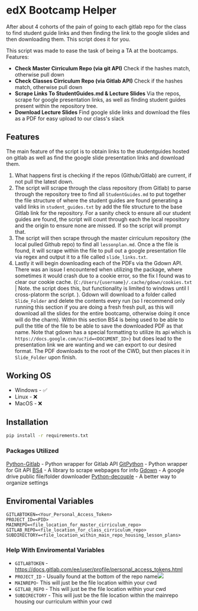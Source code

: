 # edX Bootcamp Helper

After about 4 cohorts of the pain of going to each gitlab repo for the class to find student guide links and then finding the link to the google slides and then downloading them. This script does it for you. 

This script was made to ease the task of being a TA at the bootcamps. Features:
- **Check Master Cirriculum Repo (via git API)** Check if the hashes match, otherwise pull down
- **Check Classes Cirriculum Repo (via Gitlab API)** Check if the hashes match, otherwise pull down
- **Scrape Links To StudentGuides.md & Lecture Slides** Via the repos, scrape for google presentation links, as well as finding student guides present within the repository tree.
- **Download Lecture Slides** Find google slide links and download the files as a PDF for easy upload to our class's slack

## Features
The main feature of the script is to obtain links to the studentguides hosted on gitlab as well as find the google slide presentation links and download them. 
1. What happens first is checking if the repos (Github/Gitlab) are current, if not pull the latest down.
2. The script will scrape through the class repository (from Gitlab) to parse through the repository tree to find all `StudentGuides.md` to put together the file structure of where the student guides are found generating a valid links in `student_guides.txt` by add the file structure to the base Gitlab link for the repository. For a sanity check to ensure all our student guides are found, the script will count through each the local repository and the origin to ensure none are missed. If so the script will prompt that.
3. The script will then scrape through the master cirriculum repository (the local pulled Github repo) to find all `lessonplan.md`. Once a the file is found, it will scrape within the file to pull out a google presentation file via regex and output it to a file called `slide_links.txt`.  
4. Lastly it will begin downloading each of the PDFs via the Gdown API. There was an issue I encountered when utilizing the package, where sometimes it would crash due to a cookie error, so the fix I found was to clear our cookie cache. (`C:/Users/{username}/.cache/gdown/cookies.txt` | Note. the script does this, but functionality is limited to windows until I cross-platorm the script. ). Gdown will download to a folder called `Slide_Folder` and delete the contents every run (so I recommend only running this section if you are doing a fresh fresh pull, as this will download all the slides for the entire bootcamp, otherwise doing it once will do the charm). Within this section BS4 is being used to be able to pull the title of the file to be able to save the downloaded PDF as that name. Note that gdown has a special formatting to utilize its api which is `https://docs.google.com/uc?id=<DOCUMENT_ID>}` but does lead to the presentation link we are wanting and we can export to our desired format. The PDF downloads to the root of the CWD, but then places it in `Slide_Folder` upon finish. 

## Working OS

 - Windows - ✅
 - Linux - ❌
 - MacOS - ❌

## Installation
```bash
pip install -r requirements.txt
```
### Packages Utilized
[Python-Gitlab](https://github.com/python-gitlab/python-gitlab) - Python wrapper for Gitlab API
[GitPython](https://github.com/gitpython-developers/GitPython) - Python wrapper for Git API
[BS4](https://pypi.org/project/beautifulsoup4/) - A library to scrape webpages for info
[Gdown](https://github.com/wkentaro/gdown) - A google drive public file/folder downloader
[Python-decouple](https://github.com/HBNetwork/python-decouple) - A better way to organize settings

## Enviromental Variables

    GITLABTOKEN=<Your_Personal_Access_Token>
    PROJECT_ID=<PID>
    MAINREPO=<file_location_for_master_cirriculum_repo>
    GITLAB_REPO=<file_location_for_class_cirriculum_repo>
    SUBDIRECTORY=<file_location_within_main_repo_housing_lesson_plans>

### Help With Enviromental Variables
 - `GITLABTOKEN` - https://docs.gitlab.com/ee/user/profile/personal_access_tokens.html
 - `PROJECT_ID` - Usually found at the bottom of the repo name![](https://i.stack.imgur.com/u0K4w.png)
 - `MAINREPO`- This will just be the file location within your cwd
 - `GITLAB_REPO` - This will just be the file location within your cwd
 - `SUBDIRECTORY` - This will just be the file location within the mainrepo housing our curriculum within your cwd
